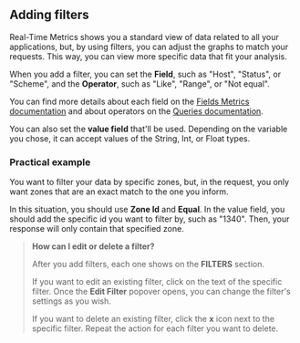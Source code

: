 ## Adding filters

Real-Time Metrics shows you a standard view of data related to all your applications, but, by using filters, you can adjust the graphs to match your requests. This way, you can view more specific data that fit your analysis.

When you add a filter, you can set the **Field**, such as "Host", "Status", or "Scheme", and the **Operator**, such as "Like", "Range", or "Not equal".

You can find more details about each field on the [Fields Metrics documentation](https://www.azion.com/en/documentation/products/graphql-api/features/metrics-fields/) and about operators on the [Queries documentation](https://www.azion.com/en/documentation/products/graphql-api-queries/#operators).

You can also set the **value field** that'll be used. Depending on the variable you chose, it can accept values of the String, Int, or Float types.

### Practical example

You want to filter your data by specific zones, but, in the request, you only want zones that are an exact match to the one you inform.

In this situation, you should use **Zone Id** and **Equal**. In the value field, you should add the specific id you want to filter by, such as "1340". Then, your response will only contain that specified zone.

> **How can I edit or delete a filter?**
>
> After you add filters, each one shows on the **FILTERS** section.
>
> If you want to edit an existing filter, click on the text of the specific filter. Once the **Edit Filter** popover opens, you can change the filter's settings as you wish.
>
> If you want to delete an existing filter, click the **x** icon next to the specific filter. Repeat the action for each filter you want to delete.